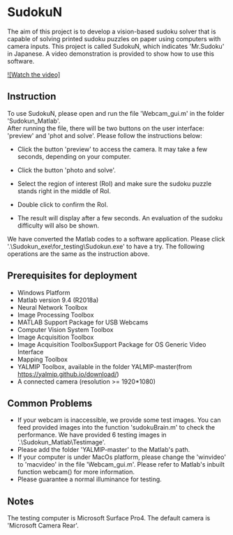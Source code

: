 # SudokuN

The aim of this project is to develop a vision-based sudoku solver that is capable of solving printed sudoku puzzles on paper using computers with camera inputs. This project is called SudokuN, which indicates 'Mr.Sudoku' in Japanese. A video demonstration is provided to show how to use this software.

[![Watch the video]](https://www.youtube.com/watch?v=nxjy29JLOrg)

## Instruction  

To use SudokuN, please open and run the file 'Webcam_gui.m' in the folder 'Sudokun_Matlab'.  
After running the file, there will be two buttons on the user interface: 'preview' and 'phot and solve'. Please follow the instructions below:  

- Click the button 'preview' to access the camera. It may take a few seconds, depending on your computer.  

- Click the button 'photo and solve'.  

- Select the  region of interest (RoI) and make sure the sudoku puzzle stands right in the middle of RoI.  

- Double click to confirm the RoI.  
- The result will display after a few seconds. An evaluation of the sudoku difficulty will also be shown.  

We have converted the Matlab codes to a software application. Please click '.\Sudokun_exe\for_testing\Sudokun.exe' 
to have a try. The following operations are the same as the instruction above. 

## Prerequisites for deployment  

- Windows Platform
- Matlab version 9.4 (R2018a)
- Neural Network Toolbox
- Image Processing Toolbox
- MATLAB Support Package for USB Webcams
- Computer Vision System Toolbox
- Image Acquisition Toolbox
- Image Acquisition ToolboxSupport Package for OS Generic Video Interface
- Mapping Toolbox
- YALMIP Toolbox, available in the folder YALMIP-master(from https://yalmip.github.io/download/)
- A connected camera (resolution >= 1920*1080)

## Common Problems  

- If your webcam is inaccessible, we provide some test images. You can feed provided images into the function 'sudokuBrain.m' to check the performance. We have provided 6 testing images in '.\Sudokun_Matlab\Testimage'.
- Please add the folder 'YALMIP-master' to the Matlab's path.
- If your computer is under MacOs platform, please change the 'winvideo' to 'macvideo' in the file 'Webcam_gui.m'. Please refer to Matlab's inbuilt function webcam() for more information.
- Please guarantee a normal illuminance for testing.

## Notes  

The testing computer is Microsoft Surface Pro4.
The default camera is 'Microsoft Camera Rear'.

